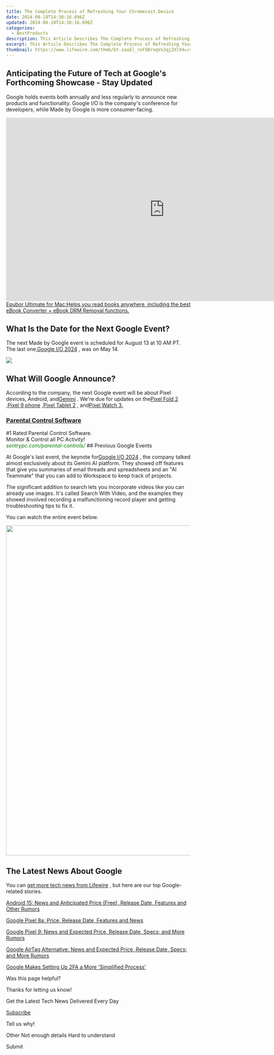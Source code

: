 ```yaml
---
title: The Complete Process of Refreshing Your Chromecast Device
date: 2024-08-19T14:30:16.696Z
updated: 2024-08-20T14:30:16.696Z
categories:
  - BestProducts
description: This Article Describes The Complete Process of Refreshing Your Chromecast Device
excerpt: This Article Describes The Complete Process of Refreshing Your Chromecast Device
thumbnail: https://www.lifewire.com/thmb/bt-zauEl_roFQ0rnqVx2qjZXl94=/400x300/filters:no_upscale():max_bytes(150000):strip_icc():format(webp)/lifewire.comhow-to-update-chromecast-4628168-05-6ba2844c25474046b690f3efb66ec0bb.JPG
---
```


## Anticipating the Future of Tech at Google's Forthcoming Showcase - Stay Updated
 Google holds events both annually and less regularly to announce new products and functionality. Google I/O is the company's conference for developers, while Made by Google is more consumer-facing.

<!-- affiliate ads begin -->
<a href="https://secure.2checkout.com/order/checkout.php?PRODS=4599952&QTY=1&AFFILIATE=108875&CART=1"><iframe width="864" height="500" src="https://www.youtube.com/embed/jVnfr5HudQw" title="The Latest and Easiest Solution to Remove Kindle DRM on Windows (without Degrading)" frameborder="0" allow="accelerometer; autoplay; clipboard-write; encrypted-media; gyroscope; picture-in-picture; web-share" referrerpolicy="strict-origin-when-cross-origin" allowfullscreen></iframe>Epubor Ultimate for Mac:Helps you read books anywhere, including the best eBook Converter + eBook DRM Removal functions.</a>
<!-- affiliate ads end -->
## What Is the Date for the Next Google Event?

 The next Made by Google event is scheduled for August 13 at 10 AM PT. The last one,[Google I/O 2024](https://www.lifewire.com/google-io-5097160) , was on May 14.

<!-- affiliate ads begin -->
<a href="https://estore.macxdvd.com/order/checkout.php?PRODS=4526659&QTY=1&AFFILIATE=108875&CART=1"><img src="https://www.macxdvd.com/affiliate/new-banner/vcp-500x500.jpg" border="0"></a>
<!-- affiliate ads end -->
## What Will Google Announce?

 According to the company, the next Google event will be about Pixel devices, Android, and[Gemini](https://www.lifewire.com/what-is-google-bard-7151624) . We're due for updates on the[Pixel Fold 2](https://www.lifewire.com/google-pixel-fold-2-8625299) ,[Pixel 9 phone](https://www.lifewire.com/google-pixel-9-8630767) ,[Pixel Tablet 2](https://www.lifewire.com/google-pixel-tablet-2-8600572) , and[Pixel Watch 3.](https://www.lifewire.com/google-pixel-watch-3-8431024)

<!-- affiliate ads begin -->
<h3 id="200610"><a href="https://sentrypc.7eer.net/c/5597632/200610/3022">Parental Control Software</a></h3>
<span class="text-ad-content">
	#1 Rated Parental Control Software.<br/>
	Monitor & Control all PC Activity!<br/>
		<cite style="color:green">sentrypc.com/parental-controls/</cite>
	</span><img height="0" width="0" src="https://sentrypc.7eer.net/i/5597632/200610/3022" style="position:absolute;visibility:hidden;" border="0" />
<!-- affiliate ads end -->
## Previous Google Events

 At Google's last event, the keynote for[Google I/O 2024](https://www.lifewire.com/google-io-5097160) , the company talked almost exclusively about its Gemini AI platform. They showed off features that give you summaries of email threads and spreadsheets and an "AI Teammate" that you can add to Workspace to keep track of projects.

 The significant addition to search lets you incorporate videos like you can already use images. It's called Search With Video, and the examples they showed involved recording a malfunctioning record player and getting troubleshooting tips to fix it.

 You can watch the entire event below.

<!-- affiliate ads begin -->
<a href="https://ursime.pxf.io/c/5597632/2048972/16384" target="_top" id="2048972"><img src="//a.impactradius-go.com/display-ad/16384-2048972" border="0" alt="" width="1200" height="900"/></a><img height="0" width="0" src="https://imp.pxf.io/i/5597632/2048972/16384" style="position:absolute;visibility:hidden;" border="0" />
<!-- affiliate ads end -->
## The Latest News About Google

 You can [get more tech news from Lifewire](https://www.lifewire.com/news-4795879) , but here are our top Google-related stories.

[Android 15: News and Anticipated Price (Free), Release Date, Features and Other Rumors](https://www.lifewire.com/android-15-7547471)

[Google Pixel 8a: Price, Release Date, Features and News](https://www.lifewire.com/google-pixel-8a-8613233)

[Google Pixel 9: News and Expected Price, Release Date, Specs; and More Rumors](https://www.lifewire.com/google-pixel-9-8630767)

[Google AirTag Alternative: News and Expected Price, Release Date, Specs; and More Rumors](https://www.lifewire.com/google-airtag-news-and-rumors-7371492)

[Google Makes Setting Up 2FA a More 'Simplified Process'](https://www.lifewire.com/google-simplified-setting-up-2fa-8644128)

Was this page helpful?

Thanks for letting us know!

 Get the Latest Tech News Delivered Every Day

[Subscribe](https://www.lifewire.com/#)

Tell us why!

 Other  Not enough details  Hard to understand

 Submit

<ins class="adsbygoogle"
     style="display:block"
     data-ad-format="autorelaxed"
     data-ad-client="ca-pub-7571918770474297"
     data-ad-slot="1223367746"></ins>



<ins class="adsbygoogle"
     style="display:block"
     data-ad-client="ca-pub-7571918770474297"
     data-ad-slot="8358498916"
     data-ad-format="auto"
     data-full-width-responsive="true"></ins>


